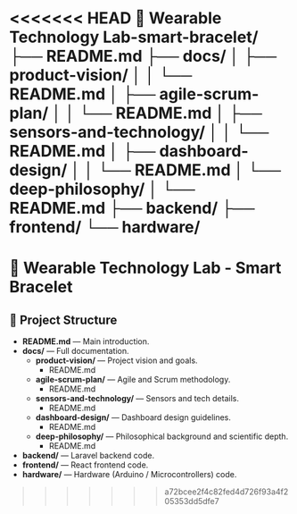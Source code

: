 <<<<<<< HEAD
🌟 Wearable Technology Lab-smart-bracelet/
├── README.md
├── docs/
│   ├── product-vision/
│   │   └── README.md
│   ├── agile-scrum-plan/
│   │   └── README.md
│   ├── sensors-and-technology/
│   │   └── README.md
│   ├── dashboard-design/
│   │   └── README.md
│   └── deep-philosophy/
│       └── README.md
├── backend/
├── frontend/
└── hardware/
=======
# 🌟 Wearable Technology Lab - Smart Bracelet

## 📂 Project Structure

- **README.md** — Main introduction.
- **docs/** — Full documentation.
  - **product-vision/** — Project vision and goals.
    - README.md
  - **agile-scrum-plan/** — Agile and Scrum methodology.
    - README.md
  - **sensors-and-technology/** — Sensors and tech details.
    - README.md
  - **dashboard-design/** — Dashboard design guidelines.
    - README.md
  - **deep-philosophy/** — Philosophical background and scientific depth.
    - README.md
- **backend/** — Laravel backend code.
- **frontend/** — React frontend code.
- **hardware/** — Hardware (Arduino / Microcontrollers) code.
>>>>>>> a72bcee2f4c82fed4d726f93a4f205353dd5dfe7
